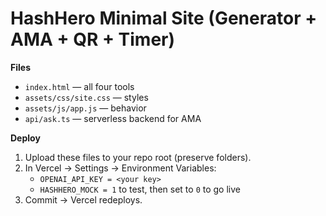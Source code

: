 # HashHero Minimal Site (Generator + AMA + QR + Timer)

**Files**
- `index.html` — all four tools
- `assets/css/site.css` — styles
- `assets/js/app.js` — behavior
- `api/ask.ts` — serverless backend for AMA

**Deploy**
1. Upload these files to your repo root (preserve folders).
2. In Vercel → Settings → Environment Variables:
   - `OPENAI_API_KEY = <your key>`
   - `HASHHERO_MOCK = 1` to test, then set to `0` to go live
3. Commit → Vercel redeploys.
